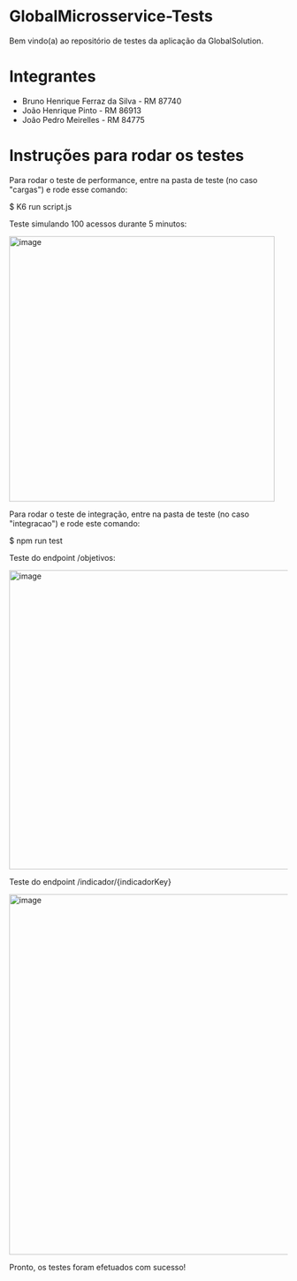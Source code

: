 # GlobalMicrosservice-Tests

Bem vindo(a) ao repositório de testes da aplicação da GlobalSolution.

# Integrantes

- Bruno Henrique Ferraz da Silva - RM 87740
- João Henrique Pinto - RM 86913
- João Pedro Meirelles - RM 84775
  

# Instruções para rodar os testes
Para rodar o teste de performance, entre na pasta de teste (no caso "cargas") e rode esse comando:

$ K6 run script.js

Teste simulando 100 acessos durante 5 minutos:

<img width="480" alt="image" src="https://github.com/Bruninho20/GlobalMicrosservice-Tests/assets/99261881/2deee7b8-d9ec-488f-8abb-281941e4abd4">

Para rodar o teste de integração, entre na pasta de teste (no caso "integracao") e rode este comando:

$ npm run test


Teste do endpoint /objetivos:

<img width="541" alt="image" src="https://github.com/Bruninho20/GlobalMicrosservice-Tests/assets/99261881/a7223900-8c50-4ee2-a3de-731b46d96d76">


Teste do endpoint /indicador/{indicadorKey}

<img width="652" alt="image" src="https://github.com/Bruninho20/GlobalMicrosservice-Tests/assets/99261881/44408d72-2cbc-4dd8-9c16-159350d82951">

Pronto, os testes foram efetuados com sucesso!

